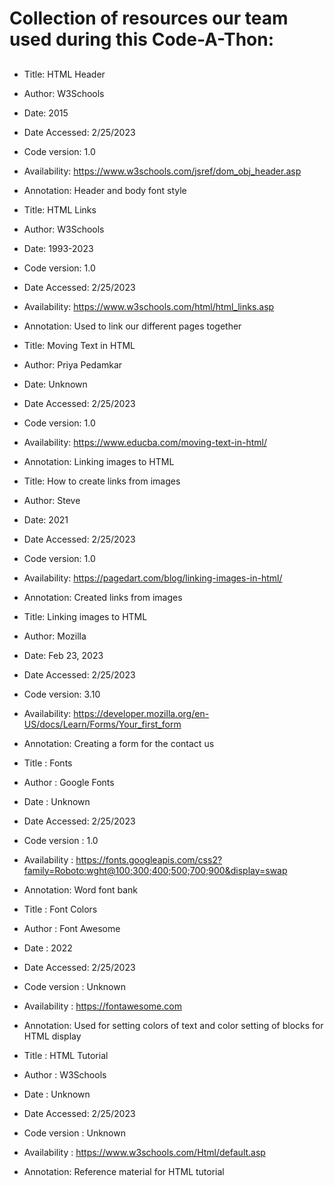 # Collection of resources our team used during this Code-A-Thon:
## 


*    Title: HTML Header
*    Author: W3Schools
*    Date: 2015
*    Date Accessed: 2/25/2023
*    Code version: 1.0
*    Availability: https://www.w3schools.com/jsref/dom_obj_header.asp
*    Annotation: Header and body font style

*    Title: HTML Links
*    Author: W3Schools
*    Date: 1993-2023
*    Code version: 1.0
*    Date Accessed: 2/25/2023
*    Availability: https://www.w3schools.com/html/html_links.asp
*    Annotation: Used to link our different pages together

*    Title: Moving Text in HTML
*    Author: Priya Pedamkar
*    Date: Unknown
*    Date Accessed: 2/25/2023
*    Code version: 1.0
*    Availability: https://www.educba.com/moving-text-in-html/
*    Annotation: Linking images to HTML

*    Title: How to create links from images
*    Author: Steve
*    Date: 2021
*    Date Accessed: 2/25/2023
*    Code version: 1.0
*    Availability: https://pagedart.com/blog/linking-images-in-html/
*    Annotation: Created links from images

*    Title:  Linking images to HTML
*    Author: Mozilla
*    Date: Feb 23, 2023
*    Date Accessed: 2/25/2023
*    Code version: 3.10
*    Availability: https://developer.mozilla.org/en-US/docs/Learn/Forms/Your_first_form
*    Annotation: Creating a form for the contact us

*    Title : Fonts
*    Author : Google Fonts
*    Date : Unknown
*    Date Accessed: 2/25/2023
*    Code version : 1.0
*    Availability : https://fonts.googleapis.com/css2?family=Roboto:wght@100;300;400;500;700;900&display=swap
*    Annotation: Word font bank

*    Title : Font Colors
*    Author : Font Awesome
*    Date : 2022
*    Date Accessed: 2/25/2023
*    Code version : Unknown
*    Availability : https://fontawesome.com 
*    Annotation: Used for setting colors of text and color setting of blocks for HTML display

*    Title : HTML Tutorial
*    Author : W3Schools
*    Date : Unknown
*    Date Accessed: 2/25/2023
*    Code version : Unknown
*    Availability : https://www.w3schools.com/Html/default.asp
*    Annotation: Reference material for HTML tutorial